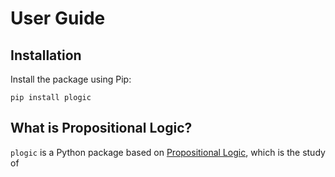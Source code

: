 
# User Guide



## Installation

Install the package using Pip:

```
pip install plogic
```

## What is Propositional Logic?

`plogic` is a Python package based on [Propositional Logic](1), which is the
study of 




[1]: https://en.wikipedia.org/wiki/Propositional_calculus

